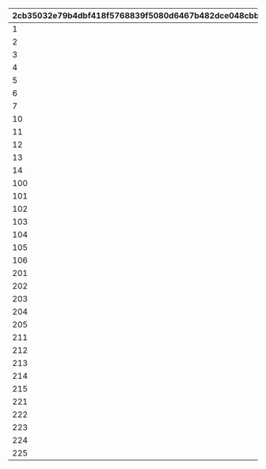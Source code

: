 |2cb35032e79b4dbf418f5768839f5080d6467b482dce048cbb3b80f064ec0f4a|47d638d9943c7d2777d25a06e2f53d6b967c73e989b8ac2444441895890f060c|
| --- | --- |
|1|999999999|
|2|5|
|3|3|
|4|1|
|5|1|
|6|2|
|7|3|
|10|9|
|11|2|
|12|4|
|13|6|
|14|7|
|100|2|
|101|300|
|102|600|
|103|1200|
|104|2400|
|105|4800|
|106|9999|
|201|500|
|202|500|
|203|500|
|204|500|
|205|500|
|211|100|
|212|100|
|213|100|
|214|100|
|215|100|
|221|100|
|222|200|
|223|100|
|224|1000|
|225|1500|